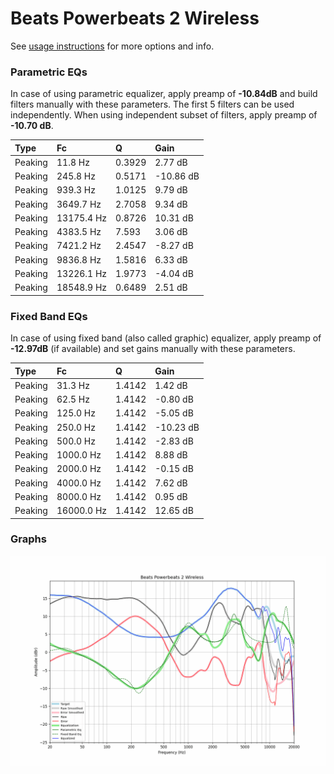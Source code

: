 # Beats Powerbeats 2 Wireless
See [usage instructions](https://github.com/jaakkopasanen/AutoEq#usage) for more options and info.

### Parametric EQs
In case of using parametric equalizer, apply preamp of **-10.84dB** and build filters manually
with these parameters. The first 5 filters can be used independently.
When using independent subset of filters, apply preamp of **-10.70 dB**.

| Type    | Fc         |      Q | Gain      |
|:--------|:-----------|:-------|:----------|
| Peaking | 11.8 Hz    | 0.3929 | 2.77 dB   |
| Peaking | 245.8 Hz   | 0.5171 | -10.86 dB |
| Peaking | 939.3 Hz   | 1.0125 | 9.79 dB   |
| Peaking | 3649.7 Hz  | 2.7058 | 9.34 dB   |
| Peaking | 13175.4 Hz | 0.8726 | 10.31 dB  |
| Peaking | 4383.5 Hz  | 7.593  | 3.06 dB   |
| Peaking | 7421.2 Hz  | 2.4547 | -8.27 dB  |
| Peaking | 9836.8 Hz  | 1.5816 | 6.33 dB   |
| Peaking | 13226.1 Hz | 1.9773 | -4.04 dB  |
| Peaking | 18548.9 Hz | 0.6489 | 2.51 dB   |

### Fixed Band EQs
In case of using fixed band (also called graphic) equalizer, apply preamp of **-12.97dB**
(if available) and set gains manually with these parameters.

| Type    | Fc         |      Q | Gain      |
|:--------|:-----------|:-------|:----------|
| Peaking | 31.3 Hz    | 1.4142 | 1.42 dB   |
| Peaking | 62.5 Hz    | 1.4142 | -0.80 dB  |
| Peaking | 125.0 Hz   | 1.4142 | -5.05 dB  |
| Peaking | 250.0 Hz   | 1.4142 | -10.23 dB |
| Peaking | 500.0 Hz   | 1.4142 | -2.83 dB  |
| Peaking | 1000.0 Hz  | 1.4142 | 8.88 dB   |
| Peaking | 2000.0 Hz  | 1.4142 | -0.15 dB  |
| Peaking | 4000.0 Hz  | 1.4142 | 7.62 dB   |
| Peaking | 8000.0 Hz  | 1.4142 | 0.95 dB   |
| Peaking | 16000.0 Hz | 1.4142 | 12.65 dB  |

### Graphs
![](./Beats%20Powerbeats%202%20Wireless.png)